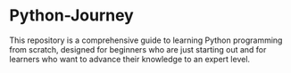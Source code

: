 # Python-Journey
This repository is a comprehensive guide to learning Python programming from scratch, designed for beginners who are just starting out and for learners who want to advance their knowledge to an expert level.

